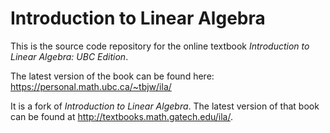 
# Introduction to Linear Algebra

This is the source code repository for the online textbook *Introduction to Linear Algebra: UBC Edition*.

The latest version of the book can be found here: <https://personal.math.ubc.ca/~tbjw/ila/>

It is a fork of *Introduction to Linear Algebra*. The latest version of that book can be found at <http://textbooks.math.gatech.edu/ila/>.
